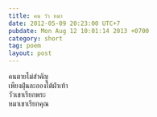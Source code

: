 ```yaml
---
title: คน วัว หมา
date: 2012-05-09 20:23:00 UTC+7
pubdate: Mon Aug 12 10:01:14 2013 +0700
category: short
tag: poem
layout: post
---
```


คนตายไม่สำคัญ  
เพียงฝุ่นละอองใต้ฝ่าเท้า  
วัวเขาเรียกพระ  
หมาเขาเรียกคุณ
